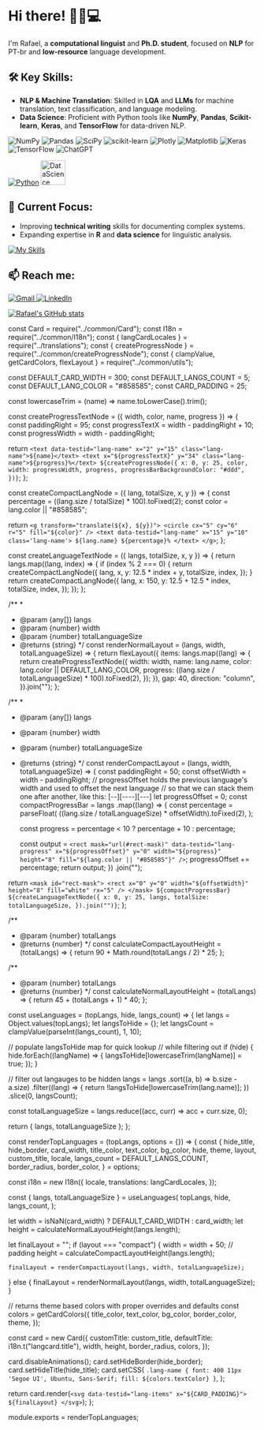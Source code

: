 # Hi there! 👋🏻💻  
I'm Rafael, a **computational linguist** and **Ph.D. student**, focused on **NLP** for PT-br and **low-resource** language development.

## 🛠️ Key Skills:  
- **NLP & Machine Translation**: Skilled in **LQA** and **LLMs** for machine translation, text classification, and language modeling.  
- **Data Science**: Proficient with Python tools like **NumPy**, **Pandas**, **Scikit-learn**, **Keras**, and **TensorFlow** for data-driven NLP.

![NumPy](https://img.shields.io/badge/numpy-%23013243.svg?style=for-the-badge&logo=numpy&logoColor=white)
![Pandas](https://img.shields.io/badge/pandas-%23150458.svg?style=for-the-badge&logo=pandas&logoColor=white)
![SciPy](https://img.shields.io/badge/SciPy-%230C55A5.svg?style=for-the-badge&logo=scipy&logoColor=%white)
![scikit-learn](https://img.shields.io/badge/scikit--learn-%23F7931E.svg?style=for-the-badge&logo=scikit-learn&logoColor=white)
![Plotly](https://img.shields.io/badge/Plotly-%233F4F75.svg?style=for-the-badge&logo=plotly&logoColor=white)
![Matplotlib](https://img.shields.io/badge/Matplotlib-%23ffffff.svg?style=for-the-badge&logo=Matplotlib&logoColor=black)
![Keras](https://img.shields.io/badge/Keras-%23D00000.svg?style=for-the-badge&logo=Keras&logoColor=white)
![TensorFlow](https://img.shields.io/badge/TensorFlow-%23FF6F00.svg?style=for-the-badge&logo=TensorFlow&logoColor=white)
![ChatGPT](https://img.shields.io/badge/chatGPT-74aa9c?style=for-the-badge&logo=openai&logoColor=white)

[![Python](https://skillicons.dev/icons?i=py&theme=light)](https://skillicons.dev)  <img src="https://camo.githubusercontent.com/3ac7b08a3ab3fcd8ea407a5b4c6fc3f0a89d5ef5d0d2cef9ca3286b9c2ec2f80/68747470733a2f2f75706c6f61642e77696b696d656469612e6f72672f77696b6970656469612f636f6d6d6f6e732f7468756d622f632f63662f4e65775f506f7765725f42495f4c6f676f2e7376672f3230343870782d4e65775f506f7765725f42495f4c6f676f2e7376672e706e67" alt="DataScience" width="50" height="50">

## 🔭 Current Focus:

- Improving **technical writing** skills for documenting complex systems.
- Expanding expertise in **R** and **data science** for linguistic analysis.

[![My Skills](https://skillicons.dev/icons?i=r,js,react,css,docker,git&theme=light)](https://skillicons.dev)


## 📫 Reach me:

<a href="mailto:rafael.macario@usp.br">
  <img src="https://img.shields.io/badge/Gmail-D14836?style=for-the-badge&logo=gmail&logoColor=white" alt="Gmail">
</a> <a href="https://www.linkedin.com/in/rafaelmacariofernandes/" target="_blank">
  <img src="https://img.shields.io/badge/linkedin-%230077B5.svg?style=for-the-badge&logo=linkedin&logoColor=white" alt="LinkedIn">
</a>

[![Rafael's GitHub stats](https://github-readme-stats.vercel.app/api?username=rmaacario)](https://github.com/rmaacario/github-readme-stats)

const Card = require("../common/Card");
const I18n = require("../common/I18n");
const { langCardLocales } = require("../translations");
const { createProgressNode } = require("../common/createProgressNode");
const { clampValue, getCardColors, flexLayout } = require("../common/utils");

const DEFAULT_CARD_WIDTH = 300;
const DEFAULT_LANGS_COUNT = 5;
const DEFAULT_LANG_COLOR = "#858585";
const CARD_PADDING = 25;

const lowercaseTrim = (name) => name.toLowerCase().trim();

const createProgressTextNode = ({ width, color, name, progress }) => {
  const paddingRight = 95;
  const progressTextX = width - paddingRight + 10;
  const progressWidth = width - paddingRight;

  return `
    <text data-testid="lang-name" x="2" y="15" class="lang-name">${name}</text>
    <text x="${progressTextX}" y="34" class="lang-name">${progress}%</text>
    ${createProgressNode({
      x: 0,
      y: 25,
      color,
      width: progressWidth,
      progress,
      progressBarBackgroundColor: "#ddd",
    })}
  `;
};

const createCompactLangNode = ({ lang, totalSize, x, y }) => {
  const percentage = ((lang.size / totalSize) * 100).toFixed(2);
  const color = lang.color || "#858585";

  return `
    <g transform="translate(${x}, ${y})">
      <circle cx="5" cy="6" r="5" fill="${color}" />
      <text data-testid="lang-name" x="15" y="10" class='lang-name'>
        ${lang.name} ${percentage}%
      </text>
    </g>
  `;
};

const createLanguageTextNode = ({ langs, totalSize, x, y }) => {
  return langs.map((lang, index) => {
    if (index % 2 === 0) {
      return createCompactLangNode({
        lang,
        x,
        y: 12.5 * index + y,
        totalSize,
        index,
      });
    }
    return createCompactLangNode({
      lang,
      x: 150,
      y: 12.5 + 12.5 * index,
      totalSize,
      index,
    });
  });
};

/**
 *
 * @param {any[]} langs
 * @param {number} width
 * @param {number} totalLanguageSize
 * @returns {string}
 */
const renderNormalLayout = (langs, width, totalLanguageSize) => {
  return flexLayout({
    items: langs.map((lang) => {
      return createProgressTextNode({
        width: width,
        name: lang.name,
        color: lang.color || DEFAULT_LANG_COLOR,
        progress: ((lang.size / totalLanguageSize) * 100).toFixed(2),
      });
    }),
    gap: 40,
    direction: "column",
  }).join("");
};

/**
 *
 * @param {any[]} langs
 * @param {number} width
 * @param {number} totalLanguageSize
 * @returns {string}
 */
const renderCompactLayout = (langs, width, totalLanguageSize) => {
  const paddingRight = 50;
  const offsetWidth = width - paddingRight;
  // progressOffset holds the previous language's width and used to offset the next language
  // so that we can stack them one after another, like this: [--][----][---]
  let progressOffset = 0;
  const compactProgressBar = langs
    .map((lang) => {
      const percentage = parseFloat(
        ((lang.size / totalLanguageSize) * offsetWidth).toFixed(2),
      );

      const progress = percentage < 10 ? percentage + 10 : percentage;

      const output = `
        <rect
          mask="url(#rect-mask)"
          data-testid="lang-progress"
          x="${progressOffset}"
          y="0"
          width="${progress}"
          height="8"
          fill="${lang.color || "#858585"}"
        />
      `;
      progressOffset += percentage;
      return output;
    })
    .join("");

  return `
    <mask id="rect-mask">
      <rect x="0" y="0" width="${offsetWidth}" height="8" fill="white" rx="5" />
    </mask>
    ${compactProgressBar}
    ${createLanguageTextNode({
      x: 0,
      y: 25,
      langs,
      totalSize: totalLanguageSize,
    }).join("")}
  `;
};

/**
 * @param {number} totalLangs
 * @returns {number}
 */
const calculateCompactLayoutHeight = (totalLangs) => {
  return 90 + Math.round(totalLangs / 2) * 25;
};

/**
 * @param {number} totalLangs
 * @returns {number}
 */
const calculateNormalLayoutHeight = (totalLangs) => {
  return 45 + (totalLangs + 1) * 40;
};

const useLanguages = (topLangs, hide, langs_count) => {
  let langs = Object.values(topLangs);
  let langsToHide = {};
  let langsCount = clampValue(parseInt(langs_count), 1, 10);

  // populate langsToHide map for quick lookup
  // while filtering out
  if (hide) {
    hide.forEach((langName) => {
      langsToHide[lowercaseTrim(langName)] = true;
    });
  }

  // filter out langauges to be hidden
  langs = langs
    .sort((a, b) => b.size - a.size)
    .filter((lang) => {
      return !langsToHide[lowercaseTrim(lang.name)];
    })
    .slice(0, langsCount);

  const totalLanguageSize = langs.reduce((acc, curr) => acc + curr.size, 0);

  return { langs, totalLanguageSize };
};

const renderTopLanguages = (topLangs, options = {}) => {
  const {
    hide_title,
    hide_border,
    card_width,
    title_color,
    text_color,
    bg_color,
    hide,
    theme,
    layout,
    custom_title,
    locale,
    langs_count = DEFAULT_LANGS_COUNT,
    border_radius,
    border_color,
  } = options;

  const i18n = new I18n({
    locale,
    translations: langCardLocales,
  });

  const { langs, totalLanguageSize } = useLanguages(
    topLangs,
    hide,
    langs_count,
  );

  let width = isNaN(card_width) ? DEFAULT_CARD_WIDTH : card_width;
  let height = calculateNormalLayoutHeight(langs.length);

  let finalLayout = "";
  if (layout === "compact") {
    width = width + 50; // padding
    height = calculateCompactLayoutHeight(langs.length);

    finalLayout = renderCompactLayout(langs, width, totalLanguageSize);
  } else {
    finalLayout = renderNormalLayout(langs, width, totalLanguageSize);
  }

  // returns theme based colors with proper overrides and defaults
  const colors = getCardColors({
    title_color,
    text_color,
    bg_color,
    border_color,
    theme,
  });

  const card = new Card({
    customTitle: custom_title,
    defaultTitle: i18n.t("langcard.title"),
    width,
    height,
    border_radius,
    colors,
  });

  card.disableAnimations();
  card.setHideBorder(hide_border);
  card.setHideTitle(hide_title);
  card.setCSS(
    `.lang-name { font: 400 11px 'Segoe UI', Ubuntu, Sans-Serif; fill: ${colors.textColor} }`,
  );

  return card.render(`
    <svg data-testid="lang-items" x="${CARD_PADDING}">
      ${finalLayout}
    </svg>
  `);
};

module.exports = renderTopLanguages;
